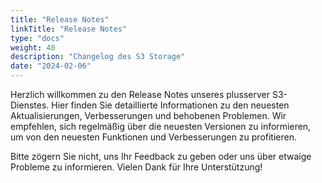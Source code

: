 ```yaml
---
title: "Release Notes"
linkTitle: "Release Notes"
type: "docs"
weight: 40
description: "Changelog des S3 Storage"
date: "2024-02-06"
---
```


Herzlich willkommen zu den Release Notes unseres plusserver S3-Dienstes. Hier finden Sie detaillierte Informationen zu den neuesten Aktualisierungen, Verbesserungen und behobenen Problemen. Wir empfehlen, sich regelmäßig über die neuesten Versionen zu informieren, um von den neuesten Funktionen und Verbesserungen zu profitieren.

Bitte zögern Sie nicht, uns Ihr Feedback zu geben oder uns über etwaige Probleme zu informieren. Vielen Dank für Ihre Unterstützung!
